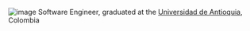 ![image](https://user-images.githubusercontent.com/38771926/227850077-21be0030-bfec-442e-a950-3852b9ca92b1.png)
Software Engineer, graduated at the [Universidad de Antioquia](https://www.udea.edu.co/), Colombia
<!--
**Daniel-Loaiza/daniel-loaiza** is a ✨ _special_ ✨ repository because its `README.md` (this file) appears on your GitHub profile.
![image](https://user-images.githubusercontent.com/38771926/227854623-7b0dea02-6fe0-4ec2-92a5-4f678fa2aaef.png)
![image](https://user-images.githubusercontent.com/38771926/227852678-8fcb57d9-520d-4c08-a35f-ca1d10eed204.png)
![image](https://user-images.githubusercontent.com/38771926/227847200-27d89a99-6922-4787-a7b4-2cde0aecb036.png)
![image](https://user-images.githubusercontent.com/38771926/227850290-3c32dc52-bd4d-4d75-8118-206c4530089b.png)


Here are some ideas to get you started:

- 🔭 I’m currently working on ...
- 🌱 I’m currently learning ...
- 👯 I’m looking to collaborate on ...
- 🤔 I’m looking for help with ...
- 💬 Ask me about ...
- 📫 How to reach me: ...
- 😄 Pronouns: ...
- ⚡ Fun fact: ...
-->
